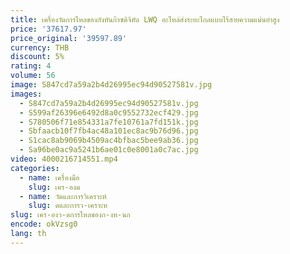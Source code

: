 ```yaml
---
title: เครื่องวัดการไหลของกังหันก๊าซดิจิทัล LWQ อะไหล่ส่งระยะไกลแบบไร้สายความแม่นยำสูง
price: '37617.97'
price_original: '39597.89'
currency: THB
discount: 5%
rating: 4
volume: 56
image: S847cd7a59a2b4d26995ec94d90527581v.jpg
images:
  - S847cd7a59a2b4d26995ec94d90527581v.jpg
  - S599af26396e6492d8a0c9552732ecf429.jpg
  - S780506f71e854331a7fe10761a7fd151k.jpg
  - Sbfaacb10f7fb4ac48a101ec8ac9b76d96.jpg
  - S1cac8ab9069b4509ac4bfbac5bee9ab36.jpg
  - Sa96be0ac9a5241b6ae01c0e8001a0c7ac.jpg
video: 4000216714551.mp4
categories:
  - name: เครื่องมือ
    slug: เคร-องม
  - name: วัดและการวิเคราะห์
    slug: ดและการว-เคราะห
slug: เคร-องว-ดการไหลของก-งห-นก
encode: okVzsg0
lang: th
---
```

  